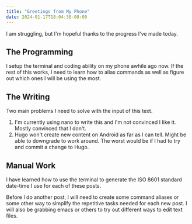 ```yaml
---
title: "Greetings from My Phone"
date: 2024-01-17T18:04:38-08:00
---
```


I am struggling, but I'm hopeful thanks to the progress I've made today.

## The Programming

I setup the terminal and coding ability on my phone awhile ago now. If the rest of this works, I need to learn how to alias commands as well as figure out which ones I will be using the most.

## The Writing

Two main problems I need to solve with the input of this text.

1) I'm currently using nano to write this and I'm not convinced I like it. Mostly convinced that I don't.
2) Hugo won't create new content on Android as far as I can tell. Might be able to downgrade to work around. The worst would be if I had to try and commit a change to Hugo.

## Manual Work

I have learned how to use the terminal to generate the ISO 8601 standard date-time I use for each of these posts.

Before I do another post, I will need to create some command aliases or some other way to simplify the repetitive tasks needed for each new post. I will also be grabbing emacs or others to try out different ways to edit text files.
